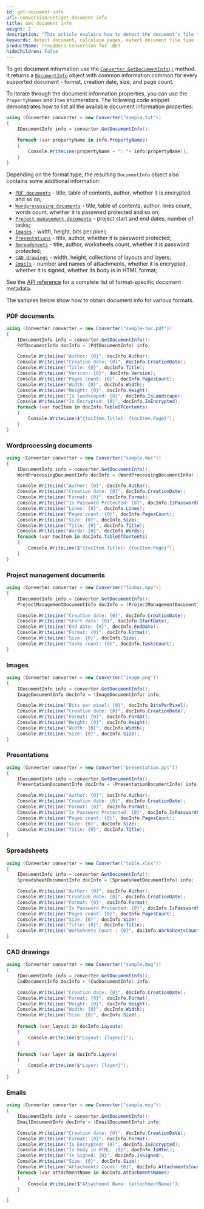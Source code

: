 ```yaml
---
id: get-document-info
url: conversion/net/get-document-info
title: Get document info
weight: 2
description: "This article explains how to detect the document's file type and calculate the number of pages when converting a file with GroupDocs.Conversion for .NET."
keywords: detect document, calculate pages, detect document file type
productName: GroupDocs.Conversion for .NET
hideChildren: False
---
```

To get document information use the [`Converter.GetDocumentInfo()`](https://reference.groupdocs.com/conversion/net/groupdocs.conversion/converter/getdocumentinfo/) method. It returns a [`DocumentInfo`](https://reference.groupdocs.com/conversion/net/groupdocs.conversion.contracts/documentinfo/) object with common information common for every supported document - format, creation date, size, and page count. 

To iterate through the document information properties, you can use the `PropertyNames` and `Item` enumerators. The following code snippet demonstrates how to list all the available document information properties:

```csharp
using (Converter converter = new Converter("sample.txt"))
{
    IDocumentInfo info = converter.GetDocumentInfo();
    
    foreach (var propertyName in info.PropertyNames)
    {
        Console.WriteLine(propertyName + ": "+ info[propertyName]);
    }
}
```
Depending on the format type, the resulting `DocumentInfo` object also contains some additional information:

* [`PDF documents`](https://reference.groupdocs.com/conversion/net/groupdocs.conversion.contracts/pdfdocumentinfo/) - title, table of contents, author, whether it is encrypted and so on;
* [`Wordprocessing documents`](https://reference.groupdocs.com/conversion/net/groupdocs.conversion.contracts/wordprocessingdocumentinfo/) - title, table of contents, author, lines count, words count, whether it is password protected and so on;
* [`Project management documents`](https://reference.groupdocs.com/conversion/net/groupdocs.conversion.contracts/projectmanagementdocumentinfo/) - project start and end dates, number of tasks;
* [`Images`](https://reference.groupdocs.com/conversion/net/groupdocs.conversion.contracts/imagedocumentinfo/) - width, height, bits per pixel;
* [`Presentations`](https://reference.groupdocs.com/conversion/net/groupdocs.conversion.contracts/presentationdocumentinfo/) - title, author, whether it is password protected;
* [`Spreadsheets`](https://reference.groupdocs.com/conversion/net/groupdocs.conversion.contracts/spreadsheetdocumentinfo/) - title, author, worksheets count, whether it is password protected;
* [`CAD drawings`](https://reference.groupdocs.com/conversion/net/groupdocs.conversion.contracts/caddocumentinfo/) - width, height, collections of layouts and layers;
* [`Emails`](https://reference.groupdocs.com/conversion/net/groupdocs.conversion.contracts/emaildocumentinfo/) - number and names of attachments, whether it is encrypted, whether it is signed, whether its body is in HTML format;

See the [API reference](https://reference.groupdocs.com/conversion/net/groupdocs.conversion.contracts/) for a complete list of format-specific document metadata.

The samples below show how to obtain document info for various formats.

### PDF documents

```csharp
using (Converter converter = new Converter("sample-toc.pdf"))
{
    IDocumentInfo info = converter.GetDocumentInfo();
    PdfDocumentInfo docInfo = (PdfDocumentInfo) info;

    Console.WriteLine("Author: {0}", docInfo.Author);
    Console.WriteLine("Creation date: {0}", docInfo.CreationDate);
    Console.WriteLine("Title: {0}", docInfo.Title);
    Console.WriteLine("Version: {0}", docInfo.Version);
    Console.WriteLine("Pages count: {0}", docInfo.PagesCount);
    Console.WriteLine("Width: {0}", docInfo.Width);
    Console.WriteLine("Height: {0}", docInfo.Height);
    Console.WriteLine("Is landscaped: {0}", docInfo.IsLandscape);
    Console.WriteLine("Is Encrypted: {0}", docInfo.IsEncrypted);
    foreach (var tocItem in docInfo.TableOfContents)
    {
        Console.WriteLine($"{tocItem.Title}: {tocItem.Page}");
    }
}
```

### Wordprocessing documents

```csharp
using (Converter converter = new Converter("sample.doc"))
{
    IDocumentInfo info = converter.GetDocumentInfo();
    WordProcessingDocumentInfo docInfo = (WordProcessingDocumentInfo) info;

    Console.WriteLine("Author: {0}", docInfo.Author);
    Console.WriteLine("Creation date: {0}", docInfo.CreationDate);
    Console.WriteLine("Format: {0}", docInfo.Format);
    Console.WriteLine("Is Password Protected: {0}", docInfo.IsPasswordProtected);
    Console.WriteLine("Lines: {0}", docInfo.Lines);
    Console.WriteLine("Pages count: {0}", docInfo.PagesCount);
    Console.WriteLine("Size: {0}", docInfo.Size);
    Console.WriteLine("Title: {0}", docInfo.Title);               
    Console.WriteLine("Words: {0}", docInfo.Words);
    foreach (var tocItem in docInfo.TableOfContents)
    {
        Console.WriteLine($"{tocItem.Title}: {tocItem.Page}");
    }
}
```

### Project management documents

```csharp
using (Converter converter = new Converter("foobar.mpp"))
{
    IDocumentInfo info = converter.GetDocumentInfo();
    ProjectManagementDocumentInfo docInfo = (ProjectManagementDocumentInfo) info;

    Console.WriteLine("Creation date: {0}", docInfo.CreationDate);
    Console.WriteLine("Start date: {0}", docInfo.StartDate);
    Console.WriteLine("End date: {0}", docInfo.EndDate);
    Console.WriteLine("Format: {0}", docInfo.Format);
    Console.WriteLine("Size: {0}", docInfo.Size);
    Console.WriteLine("Tasks count: {0}", docInfo.TasksCount);        
}
```

### Images

```csharp
using (Converter converter = new Converter("image.png"))
{
    IDocumentInfo info = converter.GetDocumentInfo();
    ImageDocumentInfo docInfo = (ImageDocumentInfo) info;

    Console.WriteLine("Bits per pixel: {0}", docInfo.BitsPerPixel);
    Console.WriteLine("Creation date: {0}", docInfo.CreationDate);
    Console.WriteLine("Format: {0}", docInfo.Format);
    Console.WriteLine("Height: {0}", docInfo.Height);
    Console.WriteLine("Width: {0}", docInfo.Width);    
    Console.WriteLine("Size: {0}", docInfo.Size);
}
```

### Presentations

```csharp
using (Converter converter = new Converter("presentation.ppt"))
{
    IDocumentInfo info = converter.GetDocumentInfo();
    PresentationDocumentInfo docInfo = (PresentationDocumentInfo) info;

    Console.WriteLine("Author: {0}", docInfo.Author);
    Console.WriteLine("Creation date: {0}", docInfo.CreationDate);
    Console.WriteLine("Format: {0}", docInfo.Format);
    Console.WriteLine("Is Password Protected: {0}", docInfo.IsPasswordProtected);    
    Console.WriteLine("Pages count: {0}", docInfo.PagesCount);
    Console.WriteLine("Size: {0}", docInfo.Size);
    Console.WriteLine("Title: {0}", docInfo.Title);               
}
```

### Spreadsheets

```csharp
using (Converter converter = new Converter("table.xlsx"))
{
    IDocumentInfo info = converter.GetDocumentInfo();
    SpreadsheetDocumentInfo docInfo = (SpreadsheetDocumentInfo) info;

    Console.WriteLine("Author: {0}", docInfo.Author);
    Console.WriteLine("Creation date: {0}", docInfo.CreationDate);
    Console.WriteLine("Format: {0}", docInfo.Format);
    Console.WriteLine("Is Password Protected: {0}", docInfo.IsPasswordProtected);    
    Console.WriteLine("Pages count: {0}", docInfo.PagesCount);
    Console.WriteLine("Size: {0}", docInfo.Size);
    Console.WriteLine("Title: {0}", docInfo.Title);
    Console.WriteLine("Worksheets Count : {0}", docInfo.WorksheetsCount);
}
```
### CAD drawings

```csharp
using (Converter converter = new Converter("sample.dwg"))
{
    IDocumentInfo info = converter.GetDocumentInfo();
    CadDocumentInfo docInfo = (CadDocumentInfo) info;

    Console.WriteLine("Creation date: {0}", docInfo.CreationDate);
    Console.WriteLine("Format: {0}", docInfo.Format);
    Console.WriteLine("Height: {0}", docInfo.Height);
    Console.WriteLine("Width: {0}", docInfo.Width);
    Console.WriteLine("Size: {0}", docInfo.Size);
    
    foreach (var layout in docInfo.Layouts)
    {
        Console.WriteLine($"Layout: {layout}");
    }

    foreach (var layer in docInfo.Layers)
    {
        Console.WriteLine($"Layer: {layer}");
    }
}
```

### Emails

```csharp
using (Converter converter = new Converter("sample.msg"))
{
    IDocumentInfo info = converter.GetDocumentInfo();
    EmailDocumentInfo docInfo = (EmailDocumentInfo) info;

    Console.WriteLine("Creation date: {0}", docInfo.CreationDate);
    Console.WriteLine("Format: {0}", docInfo.Format);
    Console.WriteLine("Is Encrypted: {0}", docInfo.IsEncrypted);
    Console.WriteLine("Is body in HTML: {0}", docInfo.IsHtml);
    Console.WriteLine("Is Signed: {0}", docInfo.IsSigned);
    Console.WriteLine("Size: {0}", docInfo.Size);
    Console.WriteLine("Attachments Count: {0}", docInfo.AttachmentsCount);
    foreach (var attachmentName in docInfo.AttachmentsNames)
    {
        Console.WriteLine($"Attachment Name: {attachmentName}");
    }

}
```